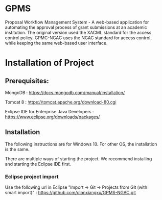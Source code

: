 # GPMS
Proposal Workflow Management System - A web-based application for automating the approval process of grant submissions at an academic institution. The original version used the XACML standard for the access control policy. GPMC-NGAC uses the NGAC standard for access control, while keeping the same web-based user interface. 

# Installation of Project
## Prerequisites: 
MongoDB : https://docs.mongodb.com/manual/installation/

Tomcat 8 : https://tomcat.apache.org/download-80.cgi

Eclipse IDE for Enterprise Java Developers : https://www.eclipse.org/downloads/packages/

## Installation
The following instructions are for Windows 10. For other OS, the installation is the same. 

There are multiple ways of starting the project. We recommend installing and starting the Eclipse IDE first.

### Eclipse project import

Use the following url in Eclipse "Import -> Git -> Projects from Git (with smart import)" : https://github.com/dianxiangxu/GPMS-NGAC.git
